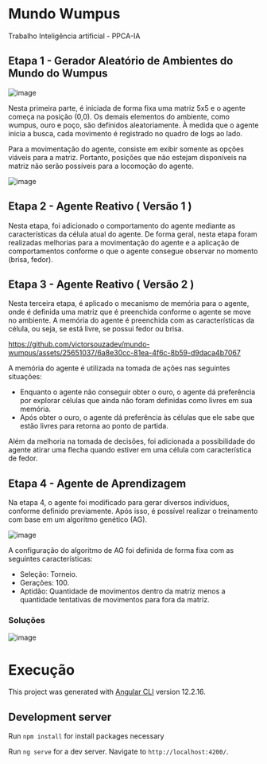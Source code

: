 # Mundo Wumpus
Trabalho Inteligência artificial - PPCA-IA

## Etapa 1 - Gerador Aleatório de Ambientes do Mundo do Wumpus

![image](https://github.com/victorsouzadev/mundo-wumpus/assets/25651037/77bc7010-1484-40bd-9e57-2b2eaef90aa7)

Nesta primeira parte, é iniciada de forma fixa uma matriz 5x5 e o agente começa na posição (0,0). Os demais elementos do ambiente, como wumpus, ouro e poço, são definidos aleatoriamente. À medida que o agente inicia a busca, cada movimento é registrado no quadro de logs ao lado.

Para a movimentação do agente, consiste em exibir somente as opções viáveis para a matriz. Portanto, posições que não estejam disponíveis na matriz não serão possíveis para a locomoção do agente.

![image](https://github.com/victorsouzadev/mundo-wumpus/assets/25651037/61158dc2-3e6f-4bf9-a2d8-8911bf810d12)


## Etapa 2 - Agente Reativo ( Versão 1 ) 
Nesta etapa, foi adicionado o comportamento do agente mediante as características da célula atual do agente. De forma geral, nesta etapa foram realizadas melhorias para a movimentação do agente e a aplicação de comportamentos conforme o que o agente consegue observar no momento (brisa, fedor).

## Etapa 3 - Agente Reativo ( Versão 2 ) 
Nesta terceira etapa, é aplicado o mecanismo de memória para o agente, onde é definida uma matriz que é preenchida conforme o agente se move no ambiente. A memória do agente é preenchida com as características da célula, ou seja, se está livre, se possui fedor ou brisa.



https://github.com/victorsouzadev/mundo-wumpus/assets/25651037/6a8e30cc-81ea-4f6c-8b59-d9daca4b7067



A memória do agente é utilizada na tomada de ações nas seguintes situações:
  * Enquanto o agente não conseguir obter o ouro, o agente dá preferência por explorar células que ainda não foram definidas como livres em sua memória.
  * Após obter o ouro, o agente dá preferência às células que ele sabe que estão livres para retorna ao ponto de partida.

Além da melhoria na tomada de decisões, foi adicionada a possibilidade do agente atirar uma flecha quando estiver em uma célula com característica de fedor.

## Etapa 4 - Agente de Aprendizagem

Na etapa 4, o agente foi modificado para gerar diversos indivíduos, conforme definido previamente. Após isso, é possível realizar o treinamento com base em um algoritmo genético (AG).

![image](https://github.com/victorsouzadev/mundo-wumpus/assets/25651037/5b95bc69-8ba1-4eb7-8c35-41128a88c0a6)


A configuração do algoritmo de AG foi definida de forma fixa com as seguintes características:
  * Seleção: Torneio.
  * Gerações: 100.
  * Aptidão: Quantidade de movimentos dentro da matriz menos a quantidade tentativas de movimentos para fora da matriz.

### Soluções
![image](https://github.com/victorsouzadev/mundo-wumpus/assets/25651037/a7e57308-4bd4-4381-bf6f-0cf940b6d693)



# Execução

This project was generated with [Angular CLI](https://github.com/angular/angular-cli) version 12.2.16.

## Development server

Run `npm install` for install packages necessary

Run `ng serve` for a dev server. Navigate to `http://localhost:4200/`.




